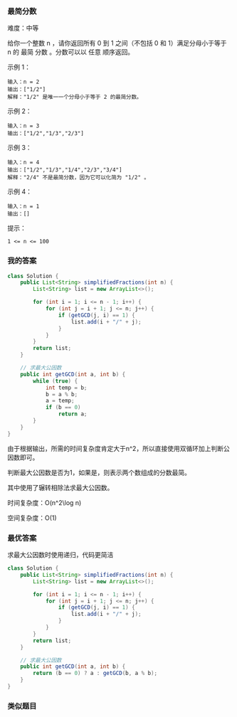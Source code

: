 ### 最简分数

难度：中等



给你一个整数 n ，请你返回所有 0 到 1 之间（不包括 0 和 1）满足分母小于等于  n 的 最简 分数 。分数可以以 任意 顺序返回。

 

示例 1：

```
输入：n = 2
输出：["1/2"]
解释："1/2" 是唯一一个分母小于等于 2 的最简分数。
```

示例 2：

```
输入：n = 3
输出：["1/2","1/3","2/3"]
```

示例 3：

```
输入：n = 4
输出：["1/2","1/3","1/4","2/3","3/4"]
解释："2/4" 不是最简分数，因为它可以化简为 "1/2" 。
```

示例 4：

```
输入：n = 1
输出：[]
```

 

提示：

    1 <= n <= 100





### 我的答案

```java
class Solution {
    public List<String> simplifiedFractions(int n) {
        List<String> list = new ArrayList<>();

        for (int i = 1; i <= n - 1; i++) {
            for (int j = i + 1; j <= n; j++) {
                if (getGCD(j, i) == 1) {
                    list.add(i + "/" + j);
                }
            }
        }
        return list;
    }

    // 求最大公因数
    public int getGCD(int a, int b) {
        while (true) {
            int temp = b;
            b = a % b;
            a = temp;
            if (b == 0)
                return a;
        }
    }
}
```

由于根据输出，所需的时间复杂度肯定大于n^2，所以直接使用双循环加上判断公因数即可。

判断最大公因数是否为1，如果是，则表示两个数组成的分数最简。

其中使用了辗转相除法求最大公因数。



时间复杂度：O(n^2\log n)

空间复杂度：O(1)





### 最优答案

求最大公因数时使用递归，代码更简洁

```java
class Solution {
    public List<String> simplifiedFractions(int n) {
        List<String> list = new ArrayList<>();

        for (int i = 1; i <= n - 1; i++) {
            for (int j = i + 1; j <= n; j++) {
                if (getGCD(j, i) == 1) {
                    list.add(i + "/" + j);
                }
            }
        }
        return list;
    }

    // 求最大公因数
    public int getGCD(int a, int b) {
        return (b == 0) ? a : getGCD(b, a % b);
    }
}
```





### 类似题目